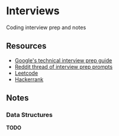 # Interviews
Coding interview prep and notes
## Resources
* [Google's technical interview prep guide](https://docs.google.com/presentation/d/1_6c6eu1oaDcJeKGcu43wtal8OeFNL6xMmmoSiDt9l5A/edit#slide=id.g3b1a8a6735_157_109)
* [Reddit thread of interview prep prompts](https://www.reddit.com/r/cscareerquestions/comments/20ahfq/heres_a_pretty_big_list_of_programming_interview/)
* [Leetcode](https://leetcode.com)
* [Hackerrank](https://www.hackerrank.com/dashboard)
## Notes
### Data Structures
**TODO**
